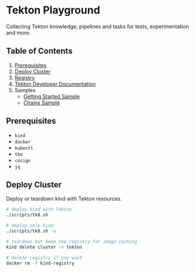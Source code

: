 # Tekton Playground

Collecting Tekton knowledge, pipelines and tasks for tests, experimentation and more.

## Table of Contents

1. [Prerequisites](#prerequisites)
1. [Deploy Cluster](#deploy-cluster)
1. [Registry](cluster/registry.md)
1. [Tekton Developer Documentation](docs/tekton-dev-docs.md)
1. Samples
   - [Getting Started Sample](getting-started/getting-started-sample.md)
   - [Chains Sample](chains/chains-sample.md)

## Prerequisites

- `kind`
- `docker`
- `kubectl`
- `tkn`
- `cosign`
- `jq`

## Deploy Cluster

Deploy or teardown kind with Tekton resources.

```sh
# deploy kind with Tekton
./scripts/tk8.sh

# deploy only kind
./scripts/tk8.sh -s

# teardown but keep the registry for image caching
kind delete cluster -n tekton

# delete registry if you want
docker rm -f kind-registry
```